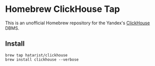 # Homebrew ClickHouse Tap

This is an unofficial Homebrew repository for the Yandex's [ClickHouse](https://clickhouse.yandex/) DBMS.

## Install

```
brew tap hatarist/clickhouse
brew install clickhouse --verbose
```
